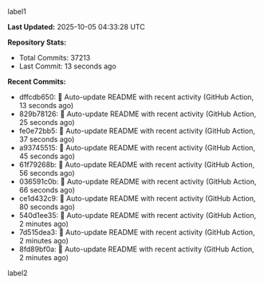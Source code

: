 
label1 
<!-- ACTIVITY_START -->
**Last Updated:** 2025-10-05 04:33:28 UTC

**Repository Stats:**
- Total Commits: 37213
- Last Commit: 13 seconds ago

**Recent Commits:**
- dffcdb650: 🤖 Auto-update README with recent activity (GitHub Action, 13 seconds ago)
- 829b78126: 🤖 Auto-update README with recent activity (GitHub Action, 25 seconds ago)
- fe0e72bb5: 🤖 Auto-update README with recent activity (GitHub Action, 37 seconds ago)
- a93745515: 🤖 Auto-update README with recent activity (GitHub Action, 45 seconds ago)
- 61f79268b: 🤖 Auto-update README with recent activity (GitHub Action, 56 seconds ago)
- 036591c0b: 🤖 Auto-update README with recent activity (GitHub Action, 66 seconds ago)
- ce1d432c9: 🤖 Auto-update README with recent activity (GitHub Action, 80 seconds ago)
- 540d1ee35: 🤖 Auto-update README with recent activity (GitHub Action, 2 minutes ago)
- 7d515dea3: 🤖 Auto-update README with recent activity (GitHub Action, 2 minutes ago)
- 8fd89bf0a: 🤖 Auto-update README with recent activity (GitHub Action, 2 minutes ago)
<!-- ACTIVITY_END -->

label2
